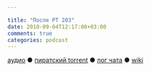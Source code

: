 ```yaml
---

title: "После РТ 203"
date: 2010-09-04T12:17:00+03:00
comments: true
categories: podcast
---
```

[аудио](http://cdn.radio-t.com/rt203post.mp3) ● [пиратский torrent](http://pirates.radio-t.com/torrents/rt203post.mp3.torrent) ● [лог чата](http://chat.radio-t.com/logs/radio-t-203.html) ● [wiki](http://wiki.radio-t.com/%D0%9F%D0%BE%D1%81%D0%BB%D0%B5_%D0%A0%D0%A2_203)<audio src="http://cdn.radio-t.com/rt203post.mp3" preload="none">
